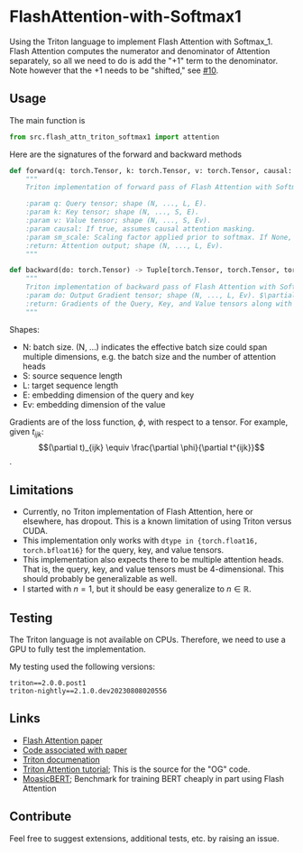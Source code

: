 # FlashAttention-with-Softmax1

Using the Triton language to implement Flash Attention with Softmax_1. 
Flash Attention computes the numerator and denominator of Attention separately, so all we need to do is add the "+1" term to the denominator.
Note however that the +1 needs to be "shifted," see [#10](https://github.com/softmax1/softmax1/issues/10).

## Usage
The main function is 
```python
from src.flash_attn_triton_softmax1 import attention
```
Here are the signatures of the forward and backward methods
```python
def forward(q: torch.Tensor, k: torch.Tensor, v: torch.Tensor, causal: bool = False, sm_scale: Optional[float] = None) -> torch.Tensor:
    """
    Triton implementation of forward pass of Flash Attention with Softmax_1

    :param q: Query tensor; shape (N, ..., L, E).
    :param k: Key tensor; shape (N, ..., S, E).
    :param v: Value tensor; shape (N, ..., S, Ev).
    :param causal: If true, assumes causal attention masking.
    :param sm_scale: Scaling factor applied prior to softmax. If None, the default value is set to 1 / sqrt(E).
    :return: Attention output; shape (N, ..., L, Ev).
    """

def backward(do: torch.Tensor) -> Tuple[torch.Tensor, torch.Tensor, torch.Tensor, None, None]:
    """
    Triton implementation of backward pass of Flash Attention with Softmax_1
    :param do: Output Gradient tensor; shape (N, ..., L, Ev). $\partial \phi / \partial \vec{o}$ where $\phi$ is the loss function
    :return: Gradients of the Query, Key, and Value tensors along with two null values.
    """
```

Shapes:
- N: batch size. (N, ...) indicates the effective batch size could span multiple dimensions, e.g. the batch size and the number of attention heads
- S: source sequence length
- L: target sequence length
- E: embedding dimension of the query and key
- Ev: embedding dimension of the value

Gradients are of the loss function, $\phi$, with respect to a tensor. For example, given $t_{ijk}$:
$$(\partial t)_{ijk} \equiv \frac{\partial \phi}{\partial t^{ijk}}$$.

## Limitations
- Currently, no Triton implementation of Flash Attention, here or elsewhere, has dropout. This is a known limitation of using Triton versus CUDA.
- This implementation only works with `dtype in {torch.float16, torch.bfloat16}` for the query, key, and value tensors.
- This implementation also expects there to be multiple attention heads. That is, the query, key, and value tensors must be 4-dimensional. This should probably be generalizable as well.
- I started with $n = 1$, but it should be easy generalize to $n \in \mathbb{R}$.

## Testing
The Triton language is not available on CPUs.
Therefore, we need to use a GPU to fully test the implementation.

My testing used the following versions:
```
triton==2.0.0.post1
triton-nightly==2.1.0.dev20230808020556
```

## Links
- [Flash Attention paper](https://arxiv.org/abs/2205.14135)
- [Code associated with paper](https://github.com/Dao-AILab/flash-attention/tree/main)
- [Triton documenation](https://triton-lang.org/main/index.html)
- [Triton Attention tutorial](https://github.com/openai/triton/blob/main/python/tutorials/06-fused-attention.py); This is the source for the "OG" code.
- [MoasicBERT](https://github.com/mosaicml/examples/tree/845bfe23c77316264d5dd6e2a6b7c46cefa4519a/examples/benchmarks/bert); Benchmark for training BERT cheaply in part using Flash Attention

## Contribute
Feel free to suggest extensions, additional tests, etc. by raising an issue.
